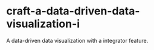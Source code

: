 # craft-a-data-driven-data-visualization-i
A data-driven data visualization with a integrator feature.
